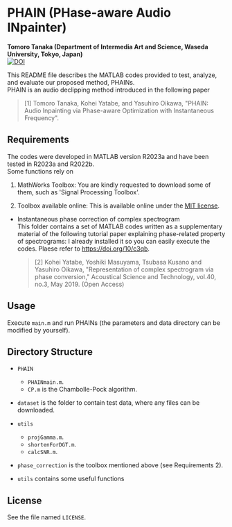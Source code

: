 # PHAIN (PHase-aware Audio INpainter)
**Tomoro Tanaka (Department of Intermedia Art and Science, Waseda University, Tokyo, Japan)**\
[![DOI](https://zenodo.org/badge/690949058.svg)](https://zenodo.org/doi/10.5281/zenodo.10818129)

This README file describes the MATLAB codes provided to test, analyze, and evaluate our proposed method, PHAINs.\
PHAIN is an audio declipping method introduced in the following paper
>[1] Tomoro Tanaka, Kohei Yatabe, and Yasuhiro Oikawa, "PHAIN: Audio Inpainting via Phase-aware Optimization with Instantaneous Frequency".

## Requirements
The codes were developed in MATLAB version R2023a and have been tested in R2023a and R2022b.\
Some functions rely on 

1. MathWorks Toolbox: You are kindly requested to download some of them, such as 'Signal Processing Toolbox'.

2. Toolbox available online: This is available online under the [MIT license](https://opensource.org/licenses/mit-license.php).

- Instantaneous phase correction of complex spectrogram\
  This folder contains a set of MATLAB codes written as a supplementary material of the following tutorial paper explaining phase-related property of spectrograms:
  I already installed it so you can easily execute the codes. Plaese refer to https://doi.org/10/c3qb.

  >[2] Kohei Yatabe, Yoshiki Masuyama, Tsubasa Kusano and Yasuhiro Oikawa, "Representation of complex spectrogram via phase conversion," Acoustical Science and Technology, vol.40, no.3, May 2019. (Open Access)

## Usage
Execute `main.m` and run PHAINs (the parameters and data directory can be modified by yourself).

## Directory Structure

- `PHAIN`
  - `PHAINmain.m`.
  - `CP.m` is the Chambolle-Pock algorithm.

- `dataset` is the folder to contain test data, where any files can be downloaded.

- `utils`
  - `projGamma.m`.
  - `shortenForDGT.m`.
  - `calcSNR.m`.

- `phase_correction` is the toolbox mentioned above (see Requirements 2).

- `utils` contains some useful functions


## License
See the file named `LICENSE`.
